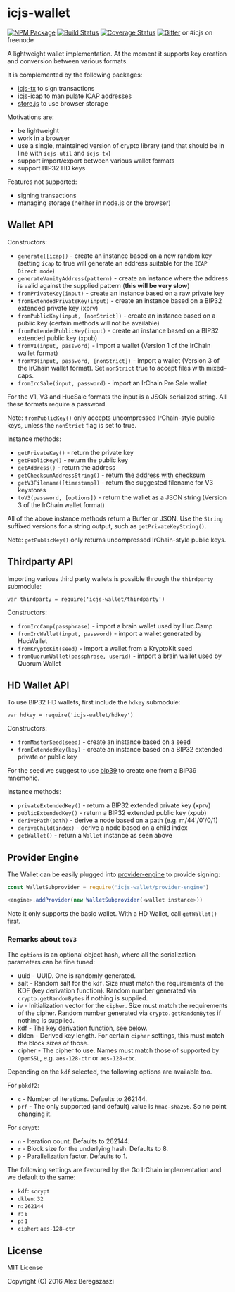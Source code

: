 # icjs-wallet

[![NPM Package](https://img.shields.io/npm/v/icjs-wallet.svg?style=flat-square)](https://www.npmjs.org/package/icjs-wallet)
[![Build Status](https://travis-ci.org/icjs/icjs-wallet.svg?branch=master)](https://travis-ci.org/icjs/icjs-wallet)
[![Coverage Status](https://img.shields.io/coveralls/icjs/icjs-wallet.svg?style=flat-square)](https://coveralls.io/r/icjs/icjs-wallet)
[![Gitter](https://img.shields.io/gitter/room/icjs/icjs-lib.svg?style=flat-square)](https://gitter.im/icjs/icjs-lib) or #icjs on freenode

A lightweight wallet implementation. At the moment it supports key creation and conversion between various formats.

It is complemented by the following packages:
- [icjs-tx](https://github.com/icjs/icjs-tx) to sign transactions
- [icjs-icap](https://github.com/icjs/icjs-icap) to manipulate ICAP addresses
- [store.js](https://github.com/marcuswestin/store.js) to use browser storage

Motivations are:
- be lightweight
- work in a browser
- use a single, maintained version of crypto library (and that should be in line with `icjs-util` and `icjs-tx`)
- support import/export between various wallet formats
- support BIP32 HD keys

Features not supported:
- signing transactions
- managing storage (neither in node.js or the browser)

## Wallet API

Constructors:

* `generate([icap])` - create an instance based on a new random key (setting `icap` to true will generate an address suitable for the `ICAP Direct mode`)
* `generateVanityAddress(pattern)` - create an instance where the address is valid against the supplied pattern (**this will be very slow**)
* `fromPrivateKey(input)` - create an instance based on a raw private key
* `fromExtendedPrivateKey(input)` - create an instance based on a BIP32 extended private key (xprv)
* `fromPublicKey(input, [nonStrict])` - create an instance based on a public key (certain methods will not be available)
* `fromExtendedPublicKey(input)` - create an instance based on a BIP32 extended public key (xpub)
* `fromV1(input, password)` - import a wallet (Version 1 of the IrChain wallet format)
* `fromV3(input, password, [nonStrict])` - import a wallet (Version 3 of the IrChain wallet format). Set `nonStrict` true to accept files with mixed-caps.
* `fromIrcSale(input, password)` - import an IrChain Pre Sale wallet

For the V1, V3 and HucSale formats the input is a JSON serialized string. All these formats require a password.

Note: `fromPublicKey()` only accepts uncompressed IrChain-style public keys, unless the `nonStrict` flag is set to true.

Instance methods:

* `getPrivateKey()` - return the private key
* `getPublicKey()` - return the public key
* `getAddress()` - return the address
* `getChecksumAddressString()` - return the [address with checksum](https://github.com/irchain/EIPs/issues/55)
* `getV3Filename([timestamp])` - return the suggested filename for V3 keystores
* `toV3(password, [options])` - return the wallet as a JSON string (Version 3 of the IrChain wallet format)

All of the above instance methods return a Buffer or JSON. Use the `String` suffixed versions for a string output, such as `getPrivateKeyString()`.

Note: `getPublicKey()` only returns uncompressed IrChain-style public keys.

## Thirdparty API

Importing various third party wallets is possible through the `thirdparty` submodule:

`var thirdparty = require('icjs-wallet/thirdparty')`

Constructors:

* `fromIrcCamp(passphrase)` - import a brain wallet used by Huc.Camp
* `fromIrcWallet(input, password)` - import a wallet generated by HucWallet
* `fromKryptoKit(seed)` - import a wallet from a KryptoKit seed
* `fromQuorumWallet(passphrase, userid)` - import a brain wallet used by Quorum Wallet

## HD Wallet API

To use BIP32 HD wallets, first include the `hdkey` submodule:

`var hdkey = require('icjs-wallet/hdkey')`

Constructors:

* `fromMasterSeed(seed)` - create an instance based on a seed
* `fromExtendedKey(key)` - create an instance based on a BIP32 extended private or public key

For the seed  we suggest to use [bip39](https://npmjs.org/package/bip39) to create one from a BIP39 mnemonic.

Instance methods:

* `privateExtendedKey()` - return a BIP32 extended private key (xprv)
* `publicExtendedKey()` - return a BIP32 extended public key (xpub)
* `derivePath(path)` - derive a node based on a path (e.g.  m/44'/0'/0/1)
* `deriveChild(index)` - derive a node based on a child index
* `getWallet()` - return a `Wallet` instance as seen above

## Provider Engine

The Wallet can be easily plugged into [provider-engine](https://github.com/metamask/provider-engine) to provide signing:

```js
const WalletSubprovider = require('icjs-wallet/provider-engine')

<engine>.addProvider(new WalletSubprovider(<wallet instance>))
```

Note it only supports the basic wallet. With a HD Wallet, call `getWallet()` first.

### Remarks about `toV3`

The `options` is an optional object hash, where all the serialization parameters can be fine tuned:
- uuid - UUID. One is randomly generated.
- salt - Random salt for the `kdf`. Size must match the requirements of the KDF (key derivation function). Random number generated via `crypto.getRandomBytes` if nothing is supplied.
- iv - Initialization vector for the `cipher`. Size must match the requirements of the cipher. Random number generated via `crypto.getRandomBytes` if nothing is supplied.
- kdf - The key derivation function, see below.
- dklen - Derived key length. For certain `cipher` settings, this must match the block sizes of those.
- cipher - The cipher to use. Names must match those of supported by `OpenSSL`, e.g. `aes-128-ctr` or `aes-128-cbc`.

Depending on the `kdf` selected, the following options are available too.

For `pbkdf2`:
- `c` - Number of iterations. Defaults to 262144.
- `prf` - The only supported (and default) value is `hmac-sha256`. So no point changing it.

For `scrypt`:
- `n` - Iteration count. Defaults to 262144.
- `r` - Block size for the underlying hash. Defaults to 8.
- `p` - Parallelization factor. Defaults to 1.

The following settings are favoured by the Go IrChain implementation and we default to the same:
- `kdf`: `scrypt`
- `dklen`: `32`
- `n`: `262144`
- `r`: `8`
- `p`: `1`
- `cipher`: `aes-128-ctr`

## License

MIT License

Copyright (C) 2016 Alex Beregszaszi
